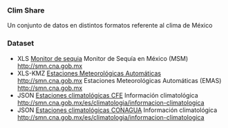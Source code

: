 ### Clim Share

Un conjunto de datos en distintos formatos referente al clima de México

### Dataset
- XLS [Monitor de sequia](http://smn.cna.gob.mx/tools/RESOURCES/Monitor%20de%20Sequia%20en%20Mexico/MunicipiosSequia.xlsx) Monitor de Sequía en México (MSM) http://smn.cna.gob.mx
- XLS-KMZ [Estaciones Meteorológicas Automáticas](http://smn.cna.gob.mx/es/observando-el-tiempo/estaciones-meteorologicas-automaticas-ema-s) http://smn.cna.gob.mx Estaciones Meteorológicas Automáticas (EMAS) http://smn.cna.gob.mx
- JSON [Estaciones climatológicas CFE](http://smn.cna.gob.mx/tools/PHP/ConsultaCluster.php?clave=2&tipo=ENCS) Información climatológica  http://smn.cna.gob.mx/es/climatologia/informacion-climatologica
- JSON [Estaciones climatológicas CONAGUA](http://smn.cna.gob.mx/tools/PHP/ConsultaCluster.php?clave=4&tipo=ENCS) Información climatológica  http://smn.cna.gob.mx/es/climatologia/informacion-climatologica
